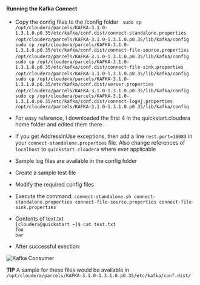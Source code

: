 #### Running the Kafka Connect
* Copy the config files to the /config folder
	` sudo cp /opt/cloudera/parcels/KAFKA-3.1.0-1.3.1.0.p0.35/etc/kafka/conf.dist/connect-standalone.properties /opt/cloudera/parcels/KAFKA-3.1.0-1.3.1.0.p0.35/lib/kafka/config`
	` sudo cp /opt/cloudera/parcels/KAFKA-3.1.0-1.3.1.0.p0.35/etc/kafka/conf.dist/connect-file-source.properties /opt/cloudera/parcels/KAFKA-3.1.0-1.3.1.0.p0.35/lib/kafka/config`
	` sudo cp /opt/cloudera/parcels/KAFKA-3.1.0-1.3.1.0.p0.35/etc/kafka/conf.dist/connect-file-sink.properties /opt/cloudera/parcels/KAFKA-3.1.0-1.3.1.0.p0.35/lib/kafka/config`
	` sudo cp /opt/cloudera/parcels/KAFKA-3.1.0-1.3.1.0.p0.35/etc/kafka/conf.dist/server.properties /opt/cloudera/parcels/KAFKA-3.1.0-1.3.1.0.p0.35/lib/kafka/config`
	` sudo cp /opt/cloudera/parcels/KAFKA-3.1.0-1.3.1.0.p0.35/etc/kafka/conf.dist/connect-log4j.properties /opt/cloudera/parcels/KAFKA-3.1.0-1.3.1.0.p0.35/lib/kafka/config`
	
* For easy reference, I downloaded the first 4 in the quickstart.cloudera home folder and edited them there. 

* If you get AddressInUse exceptions, then add a line `rest.port=18083` in your `connect-standalone.properties` file. Also change references of `localhost` to `quickstart.cloudera` where ever applicable
* Sample log files are available in the config folder
* Create a sample test file
	
* Modify the required config files

* Execute the command:
`connect-standalone.sh connect-standalone.properties connect-file-source.properties connect-file-sink.properties`

* Contents of text.txt  
`[cloudera@quickstart ~]$ cat test.txt`  
`foo`  
`bar`

* After successful exection: 

![Kafka Consumer](../images/kafka/kafka9.jpg)

**TIP** A sample for these files would be available in `/opt/cloudera/parcels/KAFKA-3.1.0-1.3.1.0.p0.35/etc/kafka/conf.dist/`
